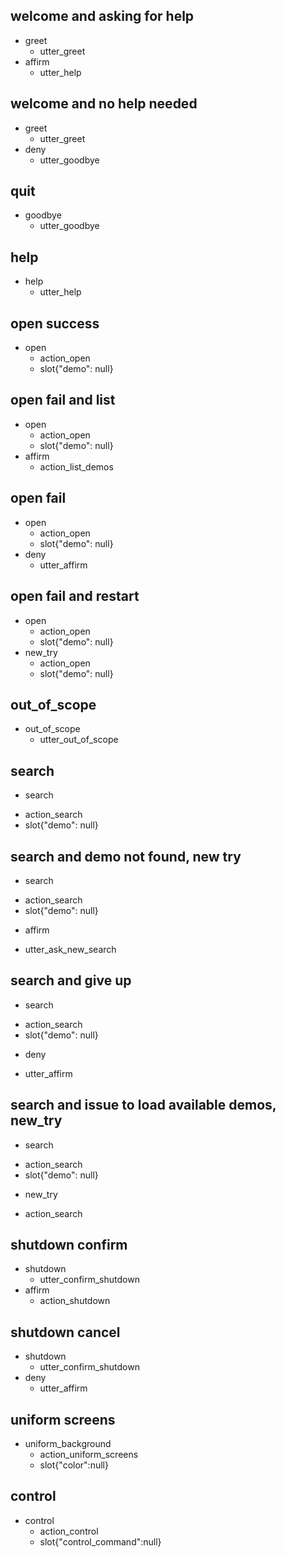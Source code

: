 ## welcome and asking for help
* greet
  - utter_greet
* affirm
  - utter_help

## welcome and no help needed
* greet
  - utter_greet
* deny
  - utter_goodbye

## quit
* goodbye
  - utter_goodbye

## help
* help
  - utter_help

## open success
* open
  - action_open
  - slot{"demo": null}

## open fail and list
* open
  - action_open
  - slot{"demo": null}
* affirm
  - action_list_demos

## open fail
* open
  - action_open
  - slot{"demo": null}
* deny
  - utter_affirm

## open fail and restart
* open
  - action_open
  - slot{"demo": null}
* new_try
  - action_open
  - slot{"demo": null}

## out_of_scope
* out_of_scope
  - utter_out_of_scope

## search
* search
 - action_search
 - slot{"demo": null}

## search and demo not found, new try
 * search
  - action_search
  - slot{"demo": null}
 * affirm
  - utter_ask_new_search

## search and give up
 * search
  - action_search
  - slot{"demo": null}
 * deny
  - utter_affirm

## search and issue to load available demos, new_try
 * search
  - action_search
  - slot{"demo": null}
 * new_try
  - action_search

## shutdown confirm
* shutdown
  - utter_confirm_shutdown
* affirm
  - action_shutdown

## shutdown cancel
* shutdown
  - utter_confirm_shutdown
* deny
  - utter_affirm

## uniform screens
* uniform_background
  - action_uniform_screens
  - slot{"color":null}

## control
* control
  - action_control
  - slot{"control_command":null}
